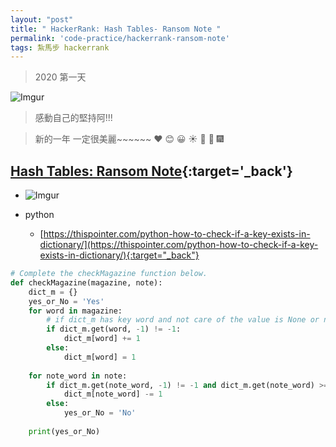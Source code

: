 ```yaml
---
layout: "post"
title: " HackerRank: Hash Tables- Ransom Note "
permalink: 'code-practice/hackerrank-ransom-note'
tags: 紮馬步 hackerrank
---
```


> 2020 第一天

![Imgur](https://i.imgur.com/r6qbe1a.jpg)

> 感動自己的堅持阿!!! 
 
> 新的一年 一定很美麗~~~~~~ :heart: :blush: :grinning: :sunny: :gift_heart: :rocket: :fireworks:

## [Hash Tables: Ransom Note](https://www.hackerrank.com/challenges/ctci-ransom-note/problem?h_l=interview&playlist_slugs%5B%5D=interview-preparation-kit&playlist_slugs%5B%5D=dictionaries-hashmaps){:target='_back'}

- ![Imgur](https://i.imgur.com/glvGMEF.jpg)

- python

   - [https://thispointer.com/python-how-to-check-if-a-key-exists-in-dictionary/](https://thispointer.com/python-how-to-check-if-a-key-exists-in-dictionary/){:target="_back"}

~~~py
# Complete the checkMagazine function below.
def checkMagazine(magazine, note):
    dict_m = {}
    yes_or_No = 'Yes'
    for word in magazine:
        # if dict_m has key word and not care of the value is None or not
        if dict_m.get(word, -1) != -1:
            dict_m[word] += 1 
        else:
            dict_m[word] = 1
    
    for note_word in note:
        if dict_m.get(note_word, -1) != -1 and dict_m.get(note_word) >= 1:
            dict_m[note_word] -= 1
        else:
            yes_or_No = 'No'
    
    print(yes_or_No)
~~~